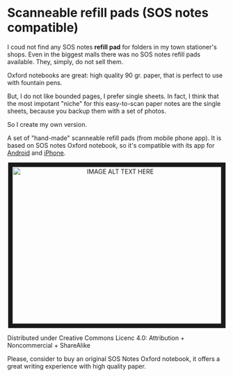 # Scanneable refill pads (SOS notes compatible)

I coud not find any SOS notes **refill pad** for folders in my town stationer's shops. Even in the biggest malls there was no SOS notes refill pads available. They, simply, do not sell them.

Oxford notebooks are great: high quality 90 gr. paper, that is perfect to use with fountain pens. 

But, I do not like bounded pages, I prefer single sheets.
In fact, I think that the most impotant "niche" for this easy-to-scan paper notes are the single sheets, because you backup them with a set of photos.

So I create my own version.

A set of "hand-made" scanneable refill pads (from mobile phone app).
It is based on SOS notes Oxford notebook, so it's compatible with its app for [Android](https://play.google.com/store/apps/details?id=com.hamelin.sosnotes) and [iPhone](https://itunes.apple.com/es/app/sos-notes-by-oxford-notebooks/id672699449).

<center>
<a href="http://www.youtube.com/watch?feature=player_embedded&v=a6DO8N8k5qk
" target="_blank"><img src="http://img.youtube.com/vi/a6DO8N8k5qk/0.jpg" 
alt="IMAGE ALT TEXT HERE" width="480" height="360" border="10" /></a>
</center>

Distributed under Creative Commons Licenc 4.0: Attribution + Noncommercial + ShareAlike

Please, consider to buy an original SOS Notes Oxford notebook, it offers a great writing experience with high quality paper.